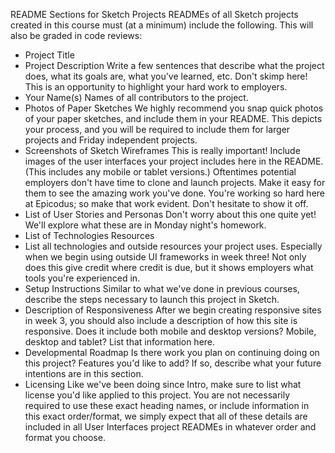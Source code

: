 README Sections for Sketch Projects
READMEs of all Sketch projects created in this course must (at a minimum) include the following. This will also be graded in code reviews:

* Project Title
* Project Description
Write a few sentences that describe what the project does, what its goals are, what you've learned, etc. Don't skimp here! This is an opportunity to highlight your hard work to employers.
* Your Name(s)
Names of all contributors to the project.
* Photos of Paper Sketches
We highly recommend you snap quick photos of your paper sketches, and include them in your README. This depicts your process, and you will be required to include them for larger projects and Friday independent projects.
* Screenshots of Sketch Wireframes
This is really important! Include images of the user interfaces your project includes here in the README. (This includes any mobile or tablet versions.) Oftentimes potential employers don't have time to clone and launch projects. Make it easy for them to see the amazing work you've done. You're working so hard here at Epicodus; so make that work evident. Don't hesitate to show it off.
* List of User Stories and Personas
Don't worry about this one quite yet! We'll explore what these are in Monday night's homework.
* List of Technologies Resources
* List all technologies and outside resources your project uses. Especially when we begin using outside UI frameworks in week three! Not only does this give credit where credit is due, but it shows employers what tools you're experienced in.
* Setup Instructions
Similar to what we've done in previous courses, describe the steps necessary to launch this project in Sketch.
* Description of Responsiveness
After we begin creating responsive sites in week 3, you should also include a description of how this site is responsive. Does it include both mobile and desktop versions? Mobile, desktop and tablet? List that information here.
* Developmental Roadmap
Is there work you plan on continuing doing on this project? Features you'd like to add? If so, describe what your future intentions are in this section.
* Licensing
Like we've been doing since Intro, make sure to list what license you'd like applied to this project.
You are not necessarily required to use these exact heading names, or include information in this exact order/format, we simply expect that all of these details are included in all User Interfaces project READMEs in whatever order and format you choose.
